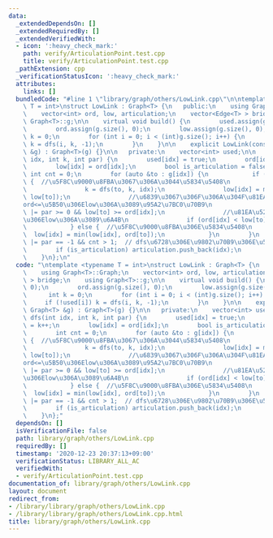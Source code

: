 ```yaml
---
data:
  _extendedDependsOn: []
  _extendedRequiredBy: []
  _extendedVerifiedWith:
  - icon: ':heavy_check_mark:'
    path: verify/ArticulationPoint.test.cpp
    title: verify/ArticulationPoint.test.cpp
  _pathExtension: cpp
  _verificationStatusIcon: ':heavy_check_mark:'
  attributes:
    links: []
  bundledCode: "#line 1 \"library/graph/others/LowLink.cpp\"\n\ntemplate <typename\
    \ T = int>\nstruct LowLink : Graph<T> {\n   public:\n    using Graph<T>::Graph;\n\
    \    vector<int> ord, low, articulation;\n    vector<Edge<T> > bridge;\n    using\
    \ Graph<T>::g;\n\n    virtual void build() {\n        used.assign(g.size(), 0);\n\
    \        ord.assign(g.size(), 0);\n        low.assign(g.size(), 0);\n        int\
    \ k = 0;\n        for (int i = 0; i < (int)g.size(); i++) {\n            if (!used[i])\
    \ k = dfs(i, k, -1);\n        }\n    }\n\n    explicit LowLink(const Graph<T>\
    \ &g) : Graph<T>(g) {}\n\n   private:\n    vector<int> used;\n\n    int dfs(int\
    \ idx, int k, int par) {\n        used[idx] = true;\n        ord[idx] = k++;\n\
    \        low[idx] = ord[idx];\n        bool is_articulation = false;\n       \
    \ int cnt = 0;\n        for (auto &to : g[idx]) {\n            if (!used[to])\
    \ {  //\u5F8C\u9000\u8FBA\u3067\u306A\u3044\u5834\u5408\n                ++cnt;\n\
    \                k = dfs(to, k, idx);\n                low[idx] = min(low[idx],\
    \ low[to]);\n                //\u6839\u3067\u306F\u306A\u304F\u81EA\u5206\u306E\
    ord<=\u5B50\u306Elow\u306A\u3089\u95A2\u7BC0\u70B9\n                is_articulation\
    \ |= par >= 0 && low[to] >= ord[idx];\n                //\u81EA\u5206\u306Eord<\u5B50\
    \u306Elow\u306A\u3089\u6A4B\n                if (ord[idx] < low[to]) bridge.emplace_back(to);\n\
    \            } else {  //\u5F8C\u9000\u8FBA\u306E\u5834\u5408\n              \
    \  low[idx] = min(low[idx], ord[to]);\n            }\n        }\n        is_articulation\
    \ |= par == -1 && cnt > 1;  // dfs\u6728\u306E\u9802\u70B9\u306E\u5834\u5408\n\
    \        if (is_articulation) articulation.push_back(idx);\n        return k;\n\
    \    }\n};\n"
  code: "\ntemplate <typename T = int>\nstruct LowLink : Graph<T> {\n   public:\n\
    \    using Graph<T>::Graph;\n    vector<int> ord, low, articulation;\n    vector<Edge<T>\
    \ > bridge;\n    using Graph<T>::g;\n\n    virtual void build() {\n        used.assign(g.size(),\
    \ 0);\n        ord.assign(g.size(), 0);\n        low.assign(g.size(), 0);\n  \
    \      int k = 0;\n        for (int i = 0; i < (int)g.size(); i++) {\n       \
    \     if (!used[i]) k = dfs(i, k, -1);\n        }\n    }\n\n    explicit LowLink(const\
    \ Graph<T> &g) : Graph<T>(g) {}\n\n   private:\n    vector<int> used;\n\n    int\
    \ dfs(int idx, int k, int par) {\n        used[idx] = true;\n        ord[idx]\
    \ = k++;\n        low[idx] = ord[idx];\n        bool is_articulation = false;\n\
    \        int cnt = 0;\n        for (auto &to : g[idx]) {\n            if (!used[to])\
    \ {  //\u5F8C\u9000\u8FBA\u3067\u306A\u3044\u5834\u5408\n                ++cnt;\n\
    \                k = dfs(to, k, idx);\n                low[idx] = min(low[idx],\
    \ low[to]);\n                //\u6839\u3067\u306F\u306A\u304F\u81EA\u5206\u306E\
    ord<=\u5B50\u306Elow\u306A\u3089\u95A2\u7BC0\u70B9\n                is_articulation\
    \ |= par >= 0 && low[to] >= ord[idx];\n                //\u81EA\u5206\u306Eord<\u5B50\
    \u306Elow\u306A\u3089\u6A4B\n                if (ord[idx] < low[to]) bridge.emplace_back(to);\n\
    \            } else {  //\u5F8C\u9000\u8FBA\u306E\u5834\u5408\n              \
    \  low[idx] = min(low[idx], ord[to]);\n            }\n        }\n        is_articulation\
    \ |= par == -1 && cnt > 1;  // dfs\u6728\u306E\u9802\u70B9\u306E\u5834\u5408\n\
    \        if (is_articulation) articulation.push_back(idx);\n        return k;\n\
    \    }\n};"
  dependsOn: []
  isVerificationFile: false
  path: library/graph/others/LowLink.cpp
  requiredBy: []
  timestamp: '2020-12-23 20:37:13+09:00'
  verificationStatus: LIBRARY_ALL_AC
  verifiedWith:
  - verify/ArticulationPoint.test.cpp
documentation_of: library/graph/others/LowLink.cpp
layout: document
redirect_from:
- /library/library/graph/others/LowLink.cpp
- /library/library/graph/others/LowLink.cpp.html
title: library/graph/others/LowLink.cpp
---
```

